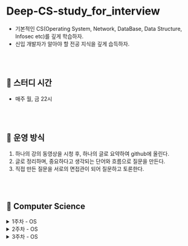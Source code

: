 # Deep-CS-study_for_interview
- 기본적인 CS(Operating System, Network, DataBase, Data Structure, Infosec etc)를 깊게 학습하자.
- 신입 개발자가 알아야 할 전공 지식을 깊게 습득하자.

</br>
</br>

## 🔼 스터디 시간
- 매주 월, 금 22시 


</br>
</br>


## 🔼 운영 방식
1. 하나의 강의 동영상을 시청 후, 하나의 글로 요약하여 github에 올린다.
2. 글로 정리하며, 중요하다고 생각되는 단어와 흐름으로 질문을 만든다.
3. 직접 만든 질문을 서로의 면접관이 되어 질문하고 토론한다.

</br>
</br>



## 🔼 Computer Science

<details>
  <summary>1주차 - OS</summary>
  <div markdown="1">
    
  ### 23.07.13 목요일
  [컴퓨터 시스템 개요](https://youtu.be/EdTtGv9w2sA) </br>
  [운영체제 1](https://youtu.be/nxl_cUd55Ag) </br>
  [운영체제 2](https://youtu.be/hzXVQIlSSos) </br>
  [운영체제 3](https://youtu.be/knF9lzHA3LI)

  
  </div>
</details>

<details>
  <summary>2주차 - OS</summary>
  <div markdown="1">
    
  ### 23.07.17 월요일
  [프로세스 관리 1](https://www.youtube.com/watch?v=jZuTw2tRT7w&list=PLBrGAFAIyf5rby7QylRc6JxU5lzQ9c4tN&index=5&t=1389s) </br>
  [프로세스 관리2](https://www.youtube.com/watch?v=MJTr37lgaMA&list=PLBrGAFAIyf5rby7QylRc6JxU5lzQ9c4tN&index=6&t=761s) </br>
  [스레드 관리](https://www.youtube.com/watch?v=YlnvCIZQDkw&list=PLBrGAFAIyf5rby7QylRc6JxU5lzQ9c4tN&index=7) </br>


  ### 23.07.20 목요일
  [프로세스와 스케줄링](https://www.youtube.com/watch?v=_gNeoGQx-Tc&list=PLBrGAFAIyf5rby7QylRc6JxU5lzQ9c4tN&index=8) </br>
  추가과제: ContextSwitching과 Inturrupt 예상질문 뽑아오기

  
  </div>
</details>



<details>
  <summary>3주차 - OS</summary>
  <div markdown="1">
    
  ### 23.07.24 월요일
  [FCFS, RR](https://www.youtube.com/watch?v=r1JVA7yOPAM&list=PLBrGAFAIyf5rby7QylRc6JxU5lzQ9c4tN&index=9) </br>
  [SPN, SRTN, HRRN](https://www.youtube.com/watch?v=keY9Wi7scEs&list=PLBrGAFAIyf5rby7QylRc6JxU5lzQ9c4tN&index=10) </br>
  [MLQ, MFQ](https://www.youtube.com/watch?v=actKUqea6Xc&list=PLBrGAFAIyf5rby7QylRc6JxU5lzQ9c4tN&index=11) </br>
  
  
  </div>
</details>
